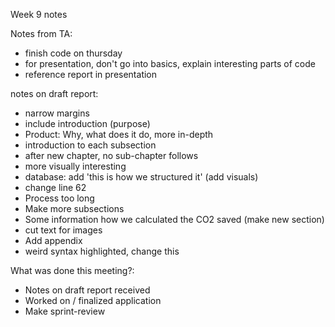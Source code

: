 Week 9 notes

Notes from TA:
- finish code on thursday
- for presentation, don't go into basics, explain interesting parts of code
- reference report in presentation

notes on draft report:
- narrow margins
- include introduction (purpose)
- Product: Why, what does it do, more in-depth
- introduction to each subsection
- after new chapter, no sub-chapter follows
- more visually interesting
- database: add 'this is how we structured it' (add visuals)
- change line 62
- Process too long
- Make more subsections
- Some information how we calculated the CO2 saved (make new section)
- cut text for images
- Add appendix
- weird syntax highlighted, change this

What was done this meeting?:
- Notes on draft report received
- Worked on / finalized application
- Make sprint-review

